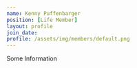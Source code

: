 ```yaml
---
name: Kenny Puffenbarger
position: [Life Member]
layout: profile
join_date:
profile: /assets/img/members/default.png
---
```

Some Information